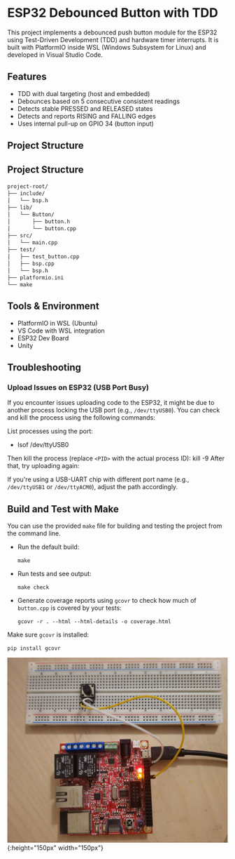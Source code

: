 # ESP32 Debounced Button with TDD

This project implements a debounced push button module for the ESP32 using Test-Driven Development (TDD) and hardware timer interrupts. It is built with PlatformIO inside WSL (Windows Subsystem for Linux) and developed in Visual Studio Code.

## Features

- TDD with dual targeting (host and embedded)
- Debounces based on 5 consecutive consistent readings
- Detects stable PRESSED and RELEASED states
- Detects and reports RISING and FALLING edges
- Uses internal pull-up on GPIO 34 (button input)

## Project Structure
## Project Structure

```
project-root/
├── include/
│   └── bsp.h
├── lib/
│   └── Button/
│       ├── button.h
│       └── button.cpp
├── src/
│   └── main.cpp
├── test/
│   ├── test_button.cpp
│   ├── bsp.cpp
│   └── bsp.h
├── platformio.ini
└── make
```


## Tools & Environment
- PlatformIO in WSL (Ubuntu)
- VS Code with WSL integration
- ESP32 Dev Board
- Unity

## Troubleshooting

### Upload Issues on ESP32 (USB Port Busy)

If you encounter issues uploading code to the ESP32, it might be due to another process locking the USB port (e.g., `/dev/ttyUSB0`). You can check and kill the process using the following commands:

List processes using the port:
- lsof /dev/ttyUSB0


Then kill the process (replace `<PID>` with the actual process ID):
kill -9 <PID>
After that, try uploading again:

If you're using a USB-UART chip with different port name (e.g., `/dev/ttyUSB1` or `/dev/ttyACM0`), adjust the path accordingly.

## Build and Test with Make

You can use the provided `make` file for building and testing the project from the command line.

- Run the default build:
  ```
  make
  ```

- Run tests and see output:
  ```
  make check
  ```

- Generate coverage reports using `gcovr` to check how much of `button.cpp` is covered by your tests:
  ```
  gcovr -r . --html --html-details -o coverage.html
  ```

Make sure `gcovr` is installed:
```
pip install gcovr
```

![Button Module](./button.jpg){:height="150px" width="150px"}


